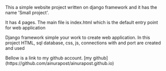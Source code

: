 <p>This a simple website project written on django framework and  it has the name 'Small project'.</p>
<p>It has 4 pages. The main file is index.html which is the default entry point for web application</p>
<p>Django framework simple your work to create web application. In this project HTML, sql database, css, js, connections with  and port are created and used </p>
Bellow is a link to my github account.
[my github](https://github.com/ainurapost/ainurapost.github.io)

